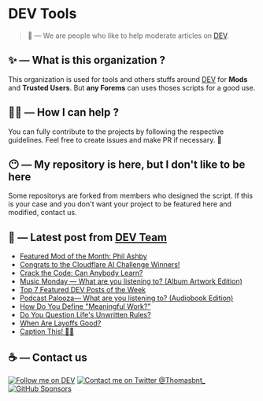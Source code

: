 # DEV Tools

> 🔧 — We are people who like to help moderate articles on [DEV](https://dev.to).

## ✨ — What is this organization ?

This organization is used for tools and others stuffs around [DEV](https://dev.to) for **Mods** and **Trusted Users**. But __any Forems__ can uses thoses scripts for a good use.


## 💪🏼 — How I can help ?

You can fully contribute to the projects by following the respective guidelines. Feel free to create issues and make PR if necessary. 🎉

## 😶 — My repository is here, but I don't like to be here

Some repositorys are forked from members who designed the script. If this is your case and you don't want your project to be featured here and modified, contact us.

## 📝 — Latest post from [DEV Team](https://dev.to/devteam)

<!-- BLOG-POST-LIST:START -->
- [Featured Mod of the Month: Phil Ashby](https://dev.to/devteam/featured-mod-of-the-month-phil-ashby-25oc)
- [Congrats to the Cloudflare AI Challenge Winners!](https://dev.to/devteam/congrats-to-the-cloudflare-ai-challenge-winners-25lm)
- [Crack the Code: Can Anybody Learn?](https://dev.to/devteam/crack-the-code-can-anybody-learn-4lmf)
- [Music Monday — What are you listening to? &lpar;Album Artwork Edition&rpar;](https://dev.to/devteam/music-monday-what-are-you-listening-to-album-artwork-edition-2pna)
- [Top 7 Featured DEV Posts of the Week](https://dev.to/devteam/top-7-featured-dev-posts-of-the-week-22e0)
- [Podcast Palooza— What are you listening to? &lpar;Audiobook Edition&rpar;](https://dev.to/devteam/podcast-palooza-what-are-you-listening-to-audiobook-edition-1pf)
- [How Do You Define &quot;Meaningful Work?&quot;](https://dev.to/devteam/how-do-you-define-meaningful-work-36ha)
- [Do You Question Life&#39;s Unwritten Rules?](https://dev.to/devteam/do-you-question-lifes-unwritten-rules-a8d)
- [When Are Layoffs Good?](https://dev.to/devteam/when-are-layoffs-good-38pp)
- [Caption This! 🤔💭](https://dev.to/devteam/caption-this-p85)
<!-- BLOG-POST-LIST:END -->


## ☕ — Contact us

[![Follow me on DEV](https://img.shields.io/badge/dev.to-%2308090A.svg?&style=for-the-badge&logo=dev.to&logoColor=white&alt=devto)](https://dev.to/thomasbnt)
[![Contact me on Twitter @Thomasbnt_](https://img.shields.io/badge/Contact%20me%20on%20Twitter-%231DA1F2.svg?&style=for-the-badge&logo=twitter&logoColor=white&alt=twitter)](https://twitter.com/messages/1142357270-1142357270?text=Hello,%20I%20contact%20you%20from%20devtotools%20&recipient_id=1142357270) [![GitHub Sponsors](https://img.shields.io/badge/Sponsor%20me-%23EA54AE.svg?&style=for-the-badge&logo=github-sponsors&logoColor=white)](https://github.com/sponsors/thomasbnt)


